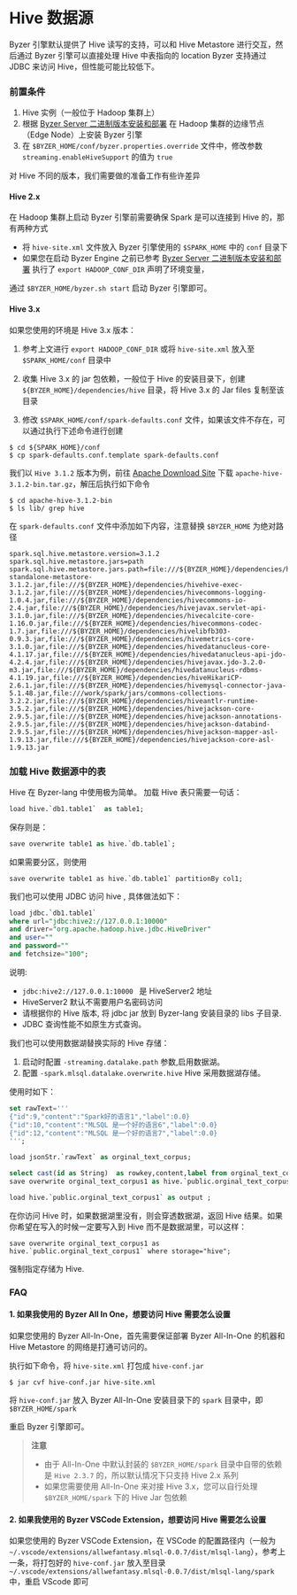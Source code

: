 # Hive 数据源

Byzer 引擎默认提供了 Hive 读写的支持，可以和 Hive Metastore 进行交互，然后通过 Byzer 引擎可以直接处理 Hive 中表指向的 location
Byzer 支持通过 JDBC 来访问 Hive，但性能可能比较低下。

### 前置条件

1. Hive 实例（一般位于 Hadoop 集群上）
2. 根据 [Byzer Server 二进制版本安装和部署](/byzer-lang/zh-cn/installation/server/binary-installation.md) 在 Hadoop 集群的边缘节点（Edge Node）上安装 Byzer 引擎
3. 在 `$BYZER_HOME/conf/byzer.properties.override` 文件中，修改参数 `streaming.enableHiveSupport` 的值为 `true`

对 Hive 不同的版本，我们需要做的准备工作有些许差异

#### Hive 2.x

在 Hadoop 集群上启动 Byzer 引擎前需要确保 Spark 是可以连接到 Hive 的，那有两种方式
- 将 `hive-site.xml` 文件放入 Byzer 引擎使用的 `$SPARK_HOME` 中的 `conf` 目录下
- 如果您在启动 Byzer Engine 之前已参考 [Byzer Server 二进制版本安装和部署](/byzer-lang/zh-cn/installation/server/binary-installation.md) 执行了 `export HADOOP_CONF_DIR` 声明了环境变量，


通过 `$BYZER_HOME/byzer.sh start` 启动 Byzer 引擎即可。



#### Hive 3.x

如果您使用的环境是 Hive 3.x 版本：

1. 参考上文进行 `export HADOOP_CONF_DIR` 或将 `hive-site.xml` 放入至 `$SPARK_HOME/conf` 目录中


2. 收集 Hive 3.x 的 jar 包依赖，一般位于 Hive 的安装目录下，创建 `${BYZER_HOME}/dependencies/hive` 目录，将 Hive 3.x 的 Jar files 复制至该目录


3. 修改 `$SPARK_HOME/conf/spark-defaults.conf` 文件，如果该文件不存在，可以通过执行下述命令进行创建

```shell
$ cd ${SPARK_HOME}/conf
$ cp spark-defaults.conf.template spark-defaults.conf
```

我们以 `Hive 3.1.2` 版本为例，前往 [Apache Download Site](https://downloads.apache.org/hive/hive-3.1.2/) 下载 `apache-hive-3.1.2-bin.tar.gz`，解压后执行如下命令

```shell
$ cd apache-hive-3.1.2-bin
$ ls lib/ grep hive
```



在 `spark-defaults.conf` 文件中添加如下内容，注意替换 `$BYZER_HOME` 为绝对路径

```properties
spark.sql.hive.metastore.version=3.1.2
spark.sql.hive.metastore.jars=path
spark.sql.hive.metastore.jars.path=file:///${BYZER_HOME}/dependencies/hivehive-standalone-metastore-3.1.2.jar,file:///${BYZER_HOME}/dependencies/hivehive-exec-3.1.2.jar,file:///${BYZER_HOME}/dependencies/hivecommons-logging-1.0.4.jar,file:///${BYZER_HOME}/dependencies/hivecommons-io-2.4.jar,file:///${BYZER_HOME}/dependencies/hivejavax.servlet-api-3.1.0.jar,file:///${BYZER_HOME}/dependencies/hivecalcite-core-1.16.0.jar,file:///${BYZER_HOME}/dependencies/hivecommons-codec-1.7.jar,file:///${BYZER_HOME}/dependencies/hivelibfb303-0.9.3.jar,file:///${BYZER_HOME}/dependencies/hivemetrics-core-3.1.0.jar,file:///${BYZER_HOME}/dependencies/hivedatanucleus-core-4.1.17.jar,file:///${BYZER_HOME}/dependencies/hivedatanucleus-api-jdo-4.2.4.jar,file:///${BYZER_HOME}/dependencies/hivejavax.jdo-3.2.0-m3.jar,file:///${BYZER_HOME}/dependencies/hivedatanucleus-rdbms-4.1.19.jar,file:///${BYZER_HOME}/dependencies/hiveHikariCP-2.6.1.jar,file:///${BYZER_HOME}/dependencies/hivemysql-connector-java-5.1.48.jar,file:///work/spark/jars/commons-collections-3.2.2.jar,file:///${BYZER_HOME}/dependencies/hiveantlr-runtime-3.5.2.jar,file:///${BYZER_HOME}/dependencies/hivejackson-core-2.9.5.jar,file:///${BYZER_HOME}/dependencies/hivejackson-annotations-2.9.5.jar,file:///${BYZER_HOME}/dependencies/hivejackson-databind-2.9.5.jar,file:///${BYZER_HOME}/dependencies/hivejackson-mapper-asl-1.9.13.jar,file:///${BYZER_HOME}/dependencies/hivejackson-core-asl-1.9.13.jar
```


### 加载 Hive 数据源中的表

Hive 在 Byzer-lang 中使用极为简单。 加载 Hive 表只需要一句话：

```sql
load hive.`db1.table1`  as table1;
```

保存则是：

```sql
save overwrite table1 as hive.`db.table1`;
```

如果需要分区，则使用

```
save overwrite table1 as hive.`db.table1` partitionBy col1;
```

我们也可以使用 JDBC 访问 hive , 具体做法如下：

```sql
load jdbc.`db1.table1` 
where url="jdbc:hive2://127.0.0.1:10000"
and driver="org.apache.hadoop.hive.jdbc.HiveDriver"
and user="" 
and password="" 
and fetchsize="100";
```

说明:
- `jdbc:hive2://127.0.0.1:10000 ` 是 HiveServer2 地址
- HiveServer2 默认不需要用户名密码访问
- 请根据你的 Hive 版本, 将 jdbc jar 放到 Byzer-lang 安装目录的 libs 子目录.
- JDBC 查询性能不如原生方式查询。

我们也可以使用数据湖替换实际的 Hive 存储：

1. 启动时配置 `-streaming.datalake.path` 参数,启用数据湖。
2. 配置 `-spark.mlsql.datalake.overwrite.hive` Hive 采用数据湖存储。

使用时如下：

```sql
set rawText='''
{"id":9,"content":"Spark好的语言1","label":0.0}
{"id":10,"content":"MLSQL 是一个好的语言6","label":0.0}
{"id":12,"content":"MLSQL 是一个好的语言7","label":0.0}
''';

load jsonStr.`rawText` as orginal_text_corpus;

select cast(id as String)  as rowkey,content,label from orginal_text_corpus as orginal_text_corpus1;
save overwrite orginal_text_corpus1 as hive.`public.orginal_text_corpus1`;

load hive.`public.orginal_text_corpus1` as output ;
```

在你访问 Hive 时，如果数据湖里没有，则会穿透数据湖，返回 Hive 结果。如果你希望在写入的时候一定要写入到 Hive 而不是数据湖里，可以这样：

```
save overwrite orginal_text_corpus1 as hive.`public.orginal_text_corpus1` where storage="hive"; 
```

强制指定存储为 Hive.

### FAQ

#### 1. 如果我使用的 Byzer All In One，想要访问 Hive 需要怎么设置

如果您使用的 Byzer All-In-One，首先需要保证部署 Byzer All-In-One 的机器和 Hive Metastore 的网络是打通可访问的。

执行如下命令，将 `hive-site.xml` 打包成 `hive-conf.jar`

```shell
$ jar cvf hive-conf.jar hive-site.xml
```
将 `hive-conf.jar` 放入 Byzer All-In-One 安装目录下的 `spark` 目录中，即 `$BYZER_HOME/spark`

重启 Byzer 引擎即可。

> **注意**
> - 由于 All-In-One 中默认封装的 `$BYZER_HOME/spark` 目录中自带的依赖是 `Hive 2.3.7` 的，所以默认情况下只支持 Hive 2.x 系列
> - 如果您需要使用 All-In-One 来对接 Hive 3.x，您可以自行处理 `$BYZER_HOME/spark` 下的 Hive Jar 包依赖



#### 2. 如果我使用的 Byzer VSCode Extension，想要访问 Hive 需要怎么设置

如果您使用的 Byzer VSCode Extension，在 VSCode 的配置路径内（一般为 `~/.vscode/extensions/allwefantasy.mlsql-0.0.7/dist/mlsql-lang`），参考上一条，将打包好的 `hive-conf.jar` 放入至目录 `~/.vscode/extensions/allwefantasy.mlsql-0.0.7/dist/mlsql-lang/spark` 中，重启 VScode 即可